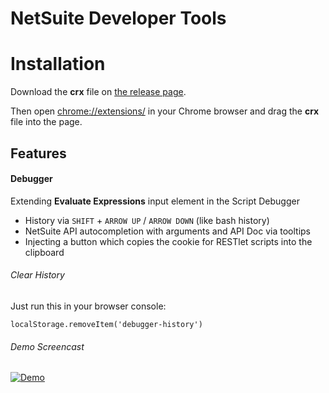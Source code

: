 # NetSuite Developer Tools

# Installation

Download the __crx__ file on [the release page](https://github.com/netsuite-devtools/chrome-web-extensions/releases).

Then open [chrome://extensions/](chrome://extensions/) in
your Chrome browser and drag the __crx__ file into the page.

## Features

#### Debugger

Extending __Evaluate Expressions__ input element in the Script Debugger

- History via `SHIFT` + `ARROW UP` / `ARROW DOWN` (like bash history)
- NetSuite API autocompletion with arguments and API Doc via tooltips
- Injecting a button which copies the cookie for RESTlet scripts into the clipboard

###### Clear History
Just run this in your browser console:

```
localStorage.removeItem('debugger-history')
```

###### Demo Screencast
[![Demo](http://img.youtube.com/vi/1x8QxyyGy_c/0.jpg)](https://www.youtube.com/watch?v=1x8QxyyGy_c)
